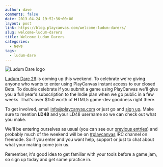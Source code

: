 ```yaml
---
author: dave
comments: false
date: 2013-04-24 19:52:36+00:00
layout: post
link: https://blog.playcanvas.com/welcome-ludum-darers/
slug: welcome-ludum-darers
title: Welcome Ludum Darers
categories:
  - News
tags:
  - ludum-dare
---
```


![Ludum Dare logo](/img/ludum-dare-logo.svg)

[Ludum Dare 26](https://ludumdare.com/) is coming up this weekend. To celebrate we're giving anyone who wants to enter using PlayCanvas instant access to our closed Beta. To double celebrate if you submit a game using PlayCanvas we'll give you a full year's subscription to the Indie plan when we go public in a few weeks. That's over $150 worth of HTML5 game-dev goodness right there.

To get involved, email [info@playcanvas.com](mailto:info@playcanvas.com) or just go and [sign up](https://playcanvas.com/). Make sure to mention **LD48** and your LD48 username so we can check out what you make.

We'll be entering ourselves as usual (you can see our [previous entries](http://www.ludumdare.com/compo/author/daredevildave/)) and probably much of the weekend will be on [#playcanvas](http://webchat.freenode.net/?channels=playcanvas&uio=d4) IRC channel on freenode. So if you enter and you want help, support or just to chat about what your making come join us.

Remember, it's good idea to get familiar with your tools before a game jam, so sign up today and get some practice in.
